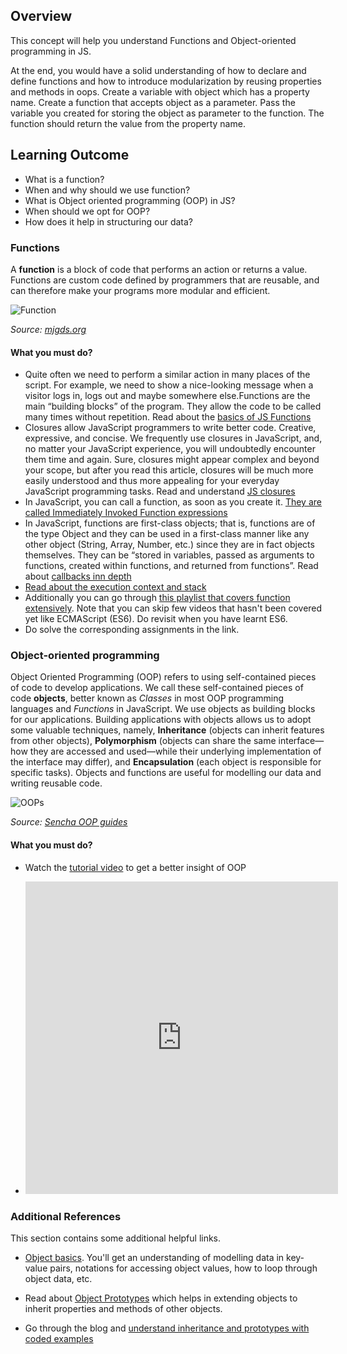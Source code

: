 ## Overview

This concept will help you understand Functions and Object-oriented programming in JS.

At the end, you would have a solid understanding of how to declare and define functions and how to introduce modularization by reusing properties and methods in oops. Create a variable with object which has a property name. Create a function that accepts object as a parameter. Pass the variable you created for storing the object as parameter to the function. The function should return the value from the property name.

## Learning Outcome

- What is a function?
- When and why should we use function?
- What is Object oriented programming (OOP) in JS?
- When should we opt for OOP?
- How does it help in structuring our data?

### Functions

A **function** is a block of code that performs an action or returns a value. Functions are custom code defined by programmers that are reusable, and can therefore make your programs more modular and efficient.

![Function](https://raw.githubusercontent.com/greyatom-school/the-minerva-project/master/FEWD/sprint_3/1.Basics%20of%20Javascript%20programming/images/function.jpg)

_Source: [mjgds.org](http://mjgds.org/classrooms/mcclure/2013/11/15/chapter-4-all-about-functions/)_

#### What you must do?

- Quite often we need to perform a similar action in many places of the script. For example, we need to show a nice-looking message when a visitor logs in, logs out and maybe somewhere else.Functions are the main “building blocks” of the program. They allow the code to be called many times without repetition. Read about the [basics of JS Functions](https://javascript.info/function-basics)
- Closures allow JavaScript programmers to write better code. Creative, expressive, and concise. We frequently use closures in JavaScript, and, no matter your JavaScript experience, you will undoubtedly encounter them time and again. Sure, closures might appear complex and beyond your scope, but after you read this article, closures will be much more easily understood and thus more appealing for your everyday JavaScript programming tasks. Read and understand [JS closures](https://javascriptissexy.com/understand-javascript-closures-with-ease/)
- In JavaScript, you can call a function, as soon as you create it. [They are called Immediately Invoked Function expressions](https://flaviocopes.com/javascript-iife/)
- In JavaScript, functions are first-class objects; that is, functions are of the type Object and they can be used in a first-class manner like any other object (String, Array, Number, etc.) since they are in fact objects themselves. They can be “stored in variables, passed as arguments to functions, created within functions, and returned from functions”. Read about [callbacks inn depth](http://javascriptissexy.com/understand-javascript-callback-functions-and-use-them/)
- [Read about the execution context and stack](http://davidshariff.com/blog/what-is-the-execution-context-in-javascript/)
- Additionally you can go through [this playlist that covers function extensively](https://www.youtube.com/watch?v=W6QaDqud66Y&list=PLyuRouwmQCjm_RIe2_W4-7cqD_5C_zqVu). Note that you can skip few videos that hasn't been covered yet like ECMAScript (ES6). Do revisit when you have learnt ES6.
- Do solve the corresponding assignments in the link.

### Object-oriented programming

Object Oriented Programming (OOP) refers to using self-contained pieces of code to develop applications. We call these self-contained pieces of code **objects**, better known as _Classes_ in most OOP programming languages and _Functions_ in JavaScript. We use objects as building blocks for our applications. Building applications with objects allows us to adopt some valuable techniques, namely, **Inheritance** (objects can inherit features from other objects), **Polymorphism** (objects can share the same interface—how they are accessed and used—while their underlying implementation of the interface may differ), and **Encapsulation** (each object is responsible for specific tasks). Objects and functions are useful for modelling our data and writing reusable code.

![OOPs](https://raw.githubusercontent.com/greyatom-school/the-minerva-project/master/FEWD/sprint_3/1.Basics%20of%20Javascript%20programming/images/oops.png)

_Source: [Sencha OOP guides](https://docs.sencha.com/extjs/6.0.2/guides/other_resources/oop_concepts.html)_

#### What you must do?

- Watch the [tutorial video](http://www.objectplayground.com/) to get a better insight of OOP

* <iframe width="500" height="500" src="https://www.youtube.com/embed/PMfcsYzj-9M" frameborder="0" allow="accelerometer; autoplay; encrypted-media; gyroscope; picture-in-picture" allowfullscreen></iframe>

### Additional References

This section contains some additional helpful links.

- [Object basics](https://javascript.info/object-basics). You'll get an understanding of modelling data in key-value pairs, notations for accessing object values, how to loop through object data, etc.
- Read about [Object Prototypes](https://javascript.info/prototypes) which helps in extending objects to inherit properties and methods of other objects.

- Go through the blog and [understand inheritance and prototypes with coded examples](https://tylermcginnis.com/javascript-inheritance-and-the-prototype-chain/)
